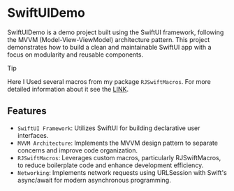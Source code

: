 # SwiftUIDemo

SwiftUIDemo is a demo project built using the SwiftUI framework, following the MVVM (Model-View-ViewModel) architecture pattern. This project demonstrates how to build a clean and maintainable SwiftUI app with a focus on modularity and reusable components.

> [!TIP]  
> Here I Used several macros from my package `RJSwiftMacros`. For more detailed information about it see the [LINK](https://github.com/rezojoglidze/RJSwiftMacros).

## Features
- `SwiftUI Framework`: Utilizes SwiftUI for building declarative user interfaces.
- `MVVM Architecture`: Implements the MVVM design pattern to separate concerns and improve code organization.
- `RJSwiftMacros`: Leverages custom macros, particularly RJSwiftMacros, to reduce boilerplate code and enhance development efficiency.
- `Networking`: Implements network requests using URLSession with Swift's async/await for modern asynchronous programming.


